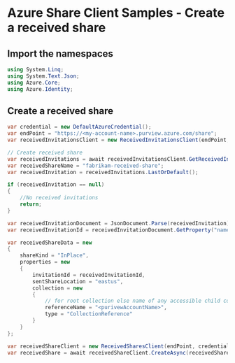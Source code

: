 # Azure Share Client Samples - Create a received share
## Import the namespaces

```C# Snippet:Azure_Analytics_Purview_Share_Samples_06_Namespaces
using System.Linq;
using System.Text.Json;
using Azure.Core;
using Azure.Identity;
```

## Create a received share

```C# Snippet:Azure_Analytics_Purview_Share_Samples_CreateAReceivedShare
var credential = new DefaultAzureCredential();
var endPoint = "https://<my-account-name>.purview.azure.com/share";
var receivedInvitationsClient = new ReceivedInvitationsClient(endPoint, credential);

// Create received share
var receivedInvitations = await receivedInvitationsClient.GetReceivedInvitationsAsync().ToEnumerableAsync();
var receivedShareName = "fabrikam-received-share";
var receivedInvitation = receivedInvitations.LastOrDefault();

if (receivedInvitation == null)
{
    //No received invitations
    return;
}

var receivedInvitationDocument = JsonDocument.Parse(receivedInvitation).RootElement;
var receivedInvitationId = receivedInvitationDocument.GetProperty("name");

var receivedShareData = new
{
    shareKind = "InPlace",
    properties = new
    {
        invitationId = receivedInvitationId,
        sentShareLocation = "eastus",
        collection = new
        {
            // for root collection else name of any accessible child collection in the Purview account.
            referenceName = "<purivewAccountName>",
            type = "CollectionReference"
        }
    }
};

var receivedShareClient = new ReceivedSharesClient(endPoint, credential);
var receivedShare = await receivedShareClient.CreateAsync(receivedShareName, RequestContent.Create(receivedShareData));
```
